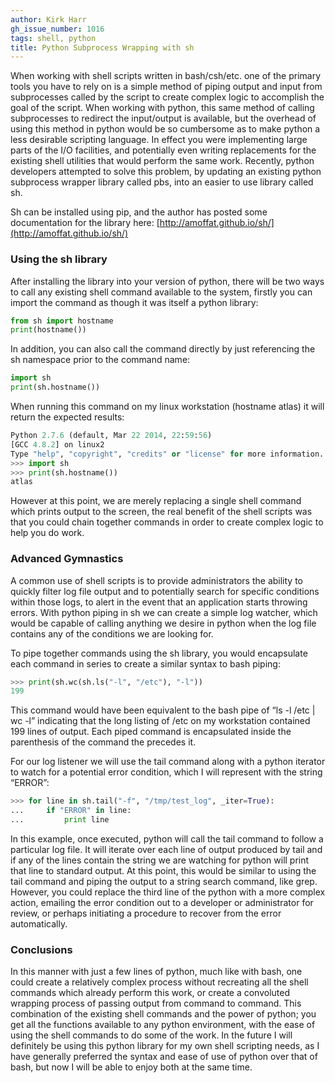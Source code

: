 ```yaml
---
author: Kirk Harr
gh_issue_number: 1016
tags: shell, python
title: Python Subprocess Wrapping with sh
---
```


When working with shell scripts written in bash/csh/etc. one of the primary tools you have to rely on is a simple method of piping output and input from subprocesses called by the script to create complex logic to accomplish the goal of the script. When working with python, this same method of calling subprocesses to redirect the input/output is available, but the overhead of using this method in python would be so cumbersome as to make python a less desirable scripting language. In effect you were implementing large parts of the I/O facilities, and potentially even writing replacements for the existing shell utilities that would perform the same work. Recently, python developers attempted to solve this problem, by updating an existing python subprocess wrapper library called pbs, into an easier to use library called sh.

Sh can be installed using pip, and the author has posted some documentation for the library here: [http://amoffat.github.io/sh/](http://amoffat.github.io/sh/)

### Using the sh library

After installing the library into your version of python, there will be two ways to call any existing shell command available to the system, firstly you can import the command as though it was itself a python library:

```python
from sh import hostname
print(hostname())
```

In addition, you can also call the command directly by just referencing the sh namespace prior to the command name:

```python
import sh
print(sh.hostname())
```

When running this command on my linux workstation (hostname atlas) it will return the expected results:

```python
Python 2.7.6 (default, Mar 22 2014, 22:59:56)
[GCC 4.8.2] on linux2
Type "help", "copyright", "credits" or "license" for more information.
>>> import sh
>>> print(sh.hostname())
atlas
```

However at this point, we are merely replacing a single shell command which prints output to the screen, the real benefit of the shell scripts was that you could chain together commands in order to create complex logic to help you do work.

### Advanced Gymnastics

A common use of shell scripts is to provide administrators the ability to quickly filter log file output and to potentially search for specific conditions within those logs, to alert in the event that an application starts throwing errors. With python piping in sh we can create a simple log watcher, which would be capable of calling anything we desire in python when the log file contains any of the conditions we are looking for.

To pipe together commands using the sh library, you would encapsulate each command in series to create a similar syntax to bash piping:

```python
>>> print(sh.wc(sh.ls("-l", "/etc"), "-l"))
199
```

This command would have been equivalent to the bash pipe of “ls -l /etc | wc -l” indicating that the long listing of /etc on my workstation contained 199 lines of output. Each piped command is encapsulated inside the parenthesis of the command the precedes it.

For our log listener we will use the tail command along with a python iterator to watch for a potential error condition, which I will represent with the string “ERROR”:

```python
>>> for line in sh.tail("-f", "/tmp/test_log", _iter=True):
...     if "ERROR" in line:
...         print line
```

In this example, once executed, python will call the tail command to follow a particular log file. It will iterate over each line of output produced by tail and if any of the lines contain the string we are watching for python will print that line to standard output. At this point, this would be similar to using the tail command and piping the output to a string search command, like grep. However, you could replace the third line of the python with a more complex action, emailing the error condition out to a developer or administrator for review, or perhaps initiating a procedure to recover from the error automatically.

### Conclusions

In this manner with just a few lines of python, much like with bash, one could create a relatively complex process without recreating all the shell commands which already perform this work, or create a convoluted wrapping process of passing output from command to command. This combination of the existing shell commands and the power of python; you get all the functions available to any python environment, with the ease of using the shell commands to do some of the work. In the future I will definitely be using this python library for my own shell scripting needs, as I have generally preferred the syntax and ease of use of python over that of bash, but now I will be able to enjoy both at the same time.
